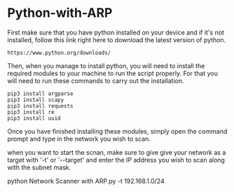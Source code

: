 # Python-with-ARP

First make sure that you have python installed on your device and if it's not installed, follow this link right here to download the latest version of python.

	https://www.python.org/downloads/

Then, when you manage to install python, you will need to install the required modules to your machine to run the script properly.
For that you will need to run these commands to carry out the installation.

	pip3 install argparse
	pip3 install scapy
	pip3 install requests
	pip3 install re
	pip3 install uuid


Once you have finished installing these modules, simply open the command prompt and type in the network you wish to scan.

when you want to start the scnan, make sure to give give your network as a target with '-t' or '--target' and enter the IP address you wish to scan along with the subnet mask.

python Network Scanner with ARP.py -t 192.168.1.0/24





